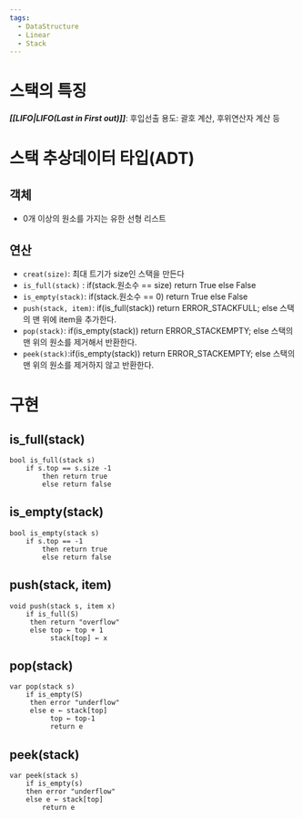 ```yaml
---
tags:
  - DataStructure
  - Linear
  - Stack
---
```

# 스택의 특징
***[[LIFO|LIFO(Last in First out)]]***: 후입선출
용도: 괄호 계산, 후위연산자 계산 등
# 스택 추상데이터 타입(ADT)
## 객체
- 0개 이상의 원소를 가지는 유한 선형 리스트
## 연산
- `creat(size)`: 최대 트기가 size인 스택을 만든다
- `is_full(stack)` : if(stack.원소수 == size) return True else False
- `is_empty(stack)`: if(stack.원소수 == 0) return True else False
- `push(stack, item)`: if(is_full(stack)) return ERROR_STACKFULL; else 스택의 맨 위에 item을 추가한다.
- `pop(stack)`: if(is_empty(stack)) return ERROR_STACKEMPTY; else 스택의 맨 위의 원소를 제거해서 반환한다.
- `peek(stack)`:if(is_empty(stack)) return ERROR_STACKEMPTY; else 스택의 맨 위의 원소를 제거하지 않고 반환한다.
# 구현
## is_full(stack)
```
bool is_full(stack s)	
	if s.top == s.size -1
		then return true
		else return false
```
## is_empty(stack)
```
bool is_empty(stack s)	
	if s.top == -1
		then return true
		else return false
```
## push(stack, item)
```
void push(stack s, item x)
	if is_full(S)
     then return "overflow"
     else top ← top + 1
          stack[top] ← x
```
## pop(stack)
```
var pop(stack s)
	if is_empty(S)
     then error "underflow"
     else e ← stack[top]
          top ← top-1
          return e
```
## peek(stack)
```
var peek(stack s)
	if is_empty(s)
	then error "underflow"
	else e ← stack[top]
		return e
```